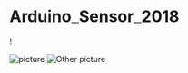 # Arduino_Sensor_2018
!

![picture](https://github.com/Myriam-Sadys/Arduino_Sensor_2018/blob/master/Side.jpg)
![Other picture](https://github.com/Myriam-Sadys/Arduino_Sensor_2018/blob/master/Up.jpg)
